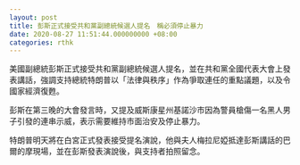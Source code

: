 ```yaml
---
layout: post
title: 彭斯正式接受共和黨副總統候選人提名　稱必須停止暴力
date: 2020-08-27 11:51:44.000000000 +08:00
categories: rthk
---
```


美國副總統彭斯正式接受共和黨副總統候選人提名，並在共和黨全國代表大會上發表講話，強調支持總統特朗普以「法律與秩序」作為爭取連任的重點議題，以及令國家經濟復甦。

彭斯在第三晚的大會發言時，又提及威斯康星州基諾沙市因為警員槍傷一名黑人男子引發的連串示威，表示需要維持市面治安及停止暴力。

特朗普明天將在白宮正式發表接受提名演說，他與夫人梅拉尼婭抵達彭斯講話的巴爾的摩現場，並在彭斯發表演說後，與支持者拍照留念。
